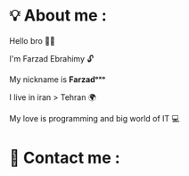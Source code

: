 # 💡 About me :
Hello bro ✋🏼

I'm Farzad Ebrahimy 🔓

My nickname is **Farzadᵒˣᵒ** 

I live in iran > Tehran 🌍


My love is programming and big world of IT 💻

# 📲 Contact me :

